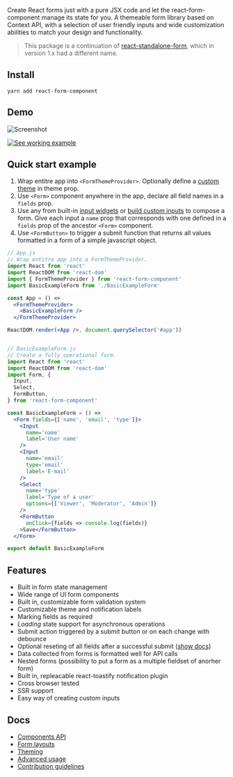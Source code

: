 Create React forms just with a pure JSX code and let the react-form-component
manage its state for you. A themeable form library based on Context API, with a
selection of user friendly inputs and wide customization abilities to match your
design and functionality.

>This package is a continuation of [react-standalone-form](https://www.npmjs.com/package/react-standalone-form),
which in version 1.x had a different name.

## Install

```
yarn add react-form-component
```

## Demo

![Screenshot](https://raw.githubusercontent.com/firflant/react-form-component/master/screenshot.jpg "Screenshot")

[![See working example](https://codesandbox.io/static/img/play-codesandbox.svg)](https://codesandbox.io/s/react-form-component-advanced-example-24uz22?fontsize=14&hidenavigation=1&theme=dark)

## Quick start example

1. Wrap entitre app into `<FormThemeProvider>`. Optionally define a [custom theme](https://github.com/firflant/react-form-component/wiki/Theming) in theme prop.
2. Use `<Form>` component anywhere in the app, declare all field names in a `fields` prop.
3. Use any from built-in [input widgets](https://github.com/firflant/react-form-component/wiki/Components) or [build custom inputs](https://github.com/firflant/react-form-component/wiki/Advanced-usage#creating-custom-inputs) to compose a form. Give each input a `name` prop that corresponds with one defined in a `fields` prop of the ancestor `<Form>` component.
4. Use `<FormButton>` to trigger a submit function that returns all values formatted in a form of a simple javascript object.

```jsx
// App.js
// Wrap entitre app into a FormThemeProvider.
import React from 'react'
import ReactDOM from 'react-dom'
import { FormThemeProvider } from 'react-form-component'
import BasicExampleForm from './BasicExampleForm'

const App = () =>
  <FormThemeProvider>
    <BasicExampleForm />
  </FormThemeProvider>

ReactDOM.render(<App />, document.querySelector('#app'))


// BasicExampleForm.js
// Create a fully operational form.
import React from 'react'
import ReactDOM from 'react-dom'
import Form, {
  Input,
  Select,
  FormButton,
} from 'react-form-component'

const BasicExampleForm = () =>
  <Form fields={['name', 'email', 'type']}>
    <Input
      name='name'
      label='User name'
    />
    <Input
      name='email'
      type='email'
      label='E-mail'
    />
    <Select
      name='type'
      label='Type of a user'
      options={['Viewer', 'Moderator', 'Admin']}
    />
    <FormButton
      onClick={fields => console.log(fields)}
    >Save</FormButton>
  </Form>

export default BasicExampleForm
```

## Features

* Built in form state management
* Wide range of UI form components
* Built in, customizable form validation system
* Customizable theme and notification labels
* Marking fields as required
* *Loading* state support for asynchronous operations
* Submit action triggered by a submit button or on each change with debounce
* Optional reseting of all fields after a successful submit ([show docs](https://github.com/firflant/react-form-component/wiki/Components#FormButton))
* Data collected from forms is formatted well for API calls
* Nested forms (possibility to put a form as a multiple fieldset of anorher form)
* Built in, repleacable react-toastify notification plugin
* Cross browser tested
* SSR support
* Easy way of creating custom inputs


## Docs

* [Components API](https://github.com/firflant/react-form-component/wiki/Components)
* [Form layouts](https://github.com/firflant/react-form-component/wiki/Form-layouts)
* [Theming](https://github.com/firflant/react-form-component/wiki/Theming)
* [Advanced usage](https://github.com/firflant/react-form-component/wiki/Advanced-usage)
* [Contribution guidelines](https://github.com/firflant/react-form-component/wiki/Contribution-guidelines)
